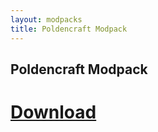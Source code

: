 ```yaml
---
layout: modpacks
title: Poldencraft Modpack
---
```


## Poldencraft Modpack

# [Download](https://www.technicpack.net/modpack/poldencraft.244709)